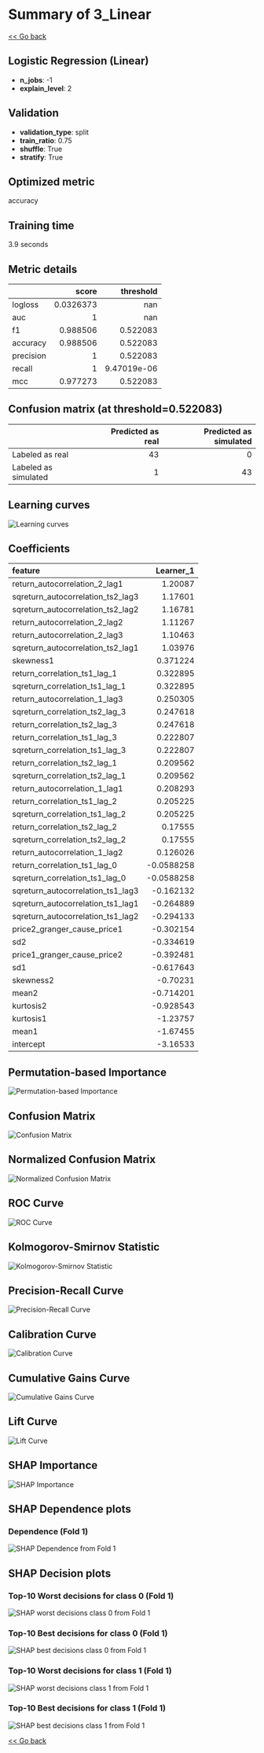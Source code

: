 # Summary of 3_Linear

[<< Go back](../README.md)


## Logistic Regression (Linear)
- **n_jobs**: -1
- **explain_level**: 2

## Validation
 - **validation_type**: split
 - **train_ratio**: 0.75
 - **shuffle**: True
 - **stratify**: True

## Optimized metric
accuracy

## Training time

3.9 seconds

## Metric details
|           |     score |     threshold |
|:----------|----------:|--------------:|
| logloss   | 0.0326373 | nan           |
| auc       | 1         | nan           |
| f1        | 0.988506  |   0.522083    |
| accuracy  | 0.988506  |   0.522083    |
| precision | 1         |   0.522083    |
| recall    | 1         |   9.47019e-06 |
| mcc       | 0.977273  |   0.522083    |


## Confusion matrix (at threshold=0.522083)
|                      |   Predicted as real |   Predicted as simulated |
|:---------------------|--------------------:|-------------------------:|
| Labeled as real      |                  43 |                        0 |
| Labeled as simulated |                   1 |                       43 |

## Learning curves
![Learning curves](learning_curves.png)

## Coefficients
| feature                           |   Learner_1 |
|:----------------------------------|------------:|
| return_autocorrelation_2_lag1     |   1.20087   |
| sqreturn_autocorrelation_ts2_lag3 |   1.17601   |
| sqreturn_autocorrelation_ts2_lag2 |   1.16781   |
| return_autocorrelation_2_lag2     |   1.11267   |
| return_autocorrelation_2_lag3     |   1.10463   |
| sqreturn_autocorrelation_ts2_lag1 |   1.03976   |
| skewness1                         |   0.371224  |
| return_correlation_ts1_lag_1      |   0.322895  |
| sqreturn_correlation_ts1_lag_1    |   0.322895  |
| return_autocorrelation_1_lag3     |   0.250305  |
| sqreturn_correlation_ts2_lag_3    |   0.247618  |
| return_correlation_ts2_lag_3      |   0.247618  |
| return_correlation_ts1_lag_3      |   0.222807  |
| sqreturn_correlation_ts1_lag_3    |   0.222807  |
| return_correlation_ts2_lag_1      |   0.209562  |
| sqreturn_correlation_ts2_lag_1    |   0.209562  |
| return_autocorrelation_1_lag1     |   0.208293  |
| return_correlation_ts1_lag_2      |   0.205225  |
| sqreturn_correlation_ts1_lag_2    |   0.205225  |
| return_correlation_ts2_lag_2      |   0.17555   |
| sqreturn_correlation_ts2_lag_2    |   0.17555   |
| return_autocorrelation_1_lag2     |   0.126026  |
| return_correlation_ts1_lag_0      |  -0.0588258 |
| sqreturn_correlation_ts1_lag_0    |  -0.0588258 |
| sqreturn_autocorrelation_ts1_lag3 |  -0.162132  |
| sqreturn_autocorrelation_ts1_lag1 |  -0.264889  |
| sqreturn_autocorrelation_ts1_lag2 |  -0.294133  |
| price2_granger_cause_price1       |  -0.302154  |
| sd2                               |  -0.334619  |
| price1_granger_cause_price2       |  -0.392481  |
| sd1                               |  -0.617643  |
| skewness2                         |  -0.70231   |
| mean2                             |  -0.714201  |
| kurtosis2                         |  -0.928543  |
| kurtosis1                         |  -1.23757   |
| mean1                             |  -1.67455   |
| intercept                         |  -3.16533   |


## Permutation-based Importance
![Permutation-based Importance](permutation_importance.png)
## Confusion Matrix

![Confusion Matrix](confusion_matrix.png)


## Normalized Confusion Matrix

![Normalized Confusion Matrix](confusion_matrix_normalized.png)


## ROC Curve

![ROC Curve](roc_curve.png)


## Kolmogorov-Smirnov Statistic

![Kolmogorov-Smirnov Statistic](ks_statistic.png)


## Precision-Recall Curve

![Precision-Recall Curve](precision_recall_curve.png)


## Calibration Curve

![Calibration Curve](calibration_curve_curve.png)


## Cumulative Gains Curve

![Cumulative Gains Curve](cumulative_gains_curve.png)


## Lift Curve

![Lift Curve](lift_curve.png)



## SHAP Importance
![SHAP Importance](shap_importance.png)

## SHAP Dependence plots

### Dependence (Fold 1)
![SHAP Dependence from Fold 1](learner_fold_0_shap_dependence.png)

## SHAP Decision plots

### Top-10 Worst decisions for class 0 (Fold 1)
![SHAP worst decisions class 0 from Fold 1](learner_fold_0_shap_class_0_worst_decisions.png)
### Top-10 Best decisions for class 0 (Fold 1)
![SHAP best decisions class 0 from Fold 1](learner_fold_0_shap_class_0_best_decisions.png)
### Top-10 Worst decisions for class 1 (Fold 1)
![SHAP worst decisions class 1 from Fold 1](learner_fold_0_shap_class_1_worst_decisions.png)
### Top-10 Best decisions for class 1 (Fold 1)
![SHAP best decisions class 1 from Fold 1](learner_fold_0_shap_class_1_best_decisions.png)

[<< Go back](../README.md)

